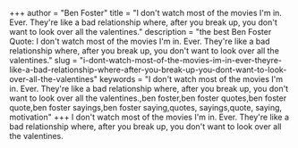 +++
author = "Ben Foster"
title = "I don't watch most of the movies I'm in. Ever. They're like a bad relationship where, after you break up, you don't want to look over all the valentines."
description = "the best Ben Foster Quote: I don't watch most of the movies I'm in. Ever. They're like a bad relationship where, after you break up, you don't want to look over all the valentines."
slug = "i-dont-watch-most-of-the-movies-im-in-ever-theyre-like-a-bad-relationship-where-after-you-break-up-you-dont-want-to-look-over-all-the-valentines"
keywords = "I don't watch most of the movies I'm in. Ever. They're like a bad relationship where, after you break up, you don't want to look over all the valentines.,ben foster,ben foster quotes,ben foster quote,ben foster sayings,ben foster saying,quotes, sayings,quote, saying, motivation"
+++
I don't watch most of the movies I'm in. Ever. They're like a bad relationship where, after you break up, you don't want to look over all the valentines.
